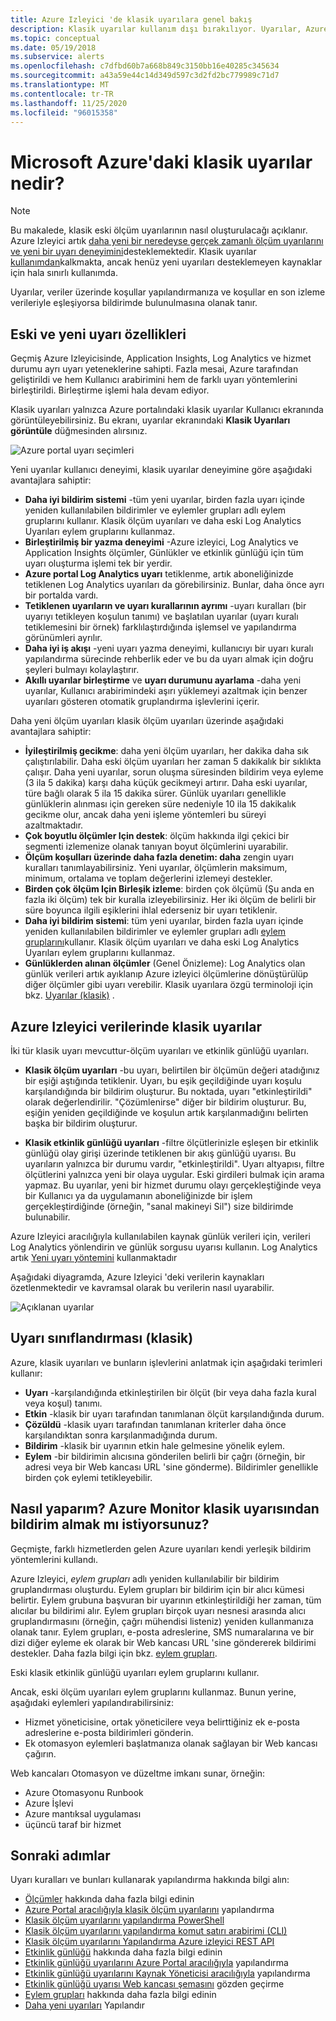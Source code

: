 ```yaml
---
title: Azure Izleyici 'de klasik uyarılara genel bakış
description: Klasik uyarılar kullanım dışı bırakılıyor. Uyarılar, Azure Kaynak ölçümlerini, olaylarını veya günlüklerini izlemenize ve belirttiğiniz bir koşula uyulduğunda bildirimde bulunulmasını sağlar.
ms.topic: conceptual
ms.date: 05/19/2018
ms.subservice: alerts
ms.openlocfilehash: c7dfbd60b7a668b849c3150bb16e40285c345634
ms.sourcegitcommit: a43a59e44c14d349d597c3d2fd2bc779989c71d7
ms.translationtype: MT
ms.contentlocale: tr-TR
ms.lasthandoff: 11/25/2020
ms.locfileid: "96015358"
---
```

# <a name="what-are-classic-alerts-in-microsoft-azure"></a>Microsoft Azure'daki klasik uyarılar nedir?

> [!NOTE]
> Bu makalede, klasik eski ölçüm uyarılarının nasıl oluşturulacağı açıklanır. Azure Izleyici artık [daha yeni bir neredeyse gerçek zamanlı ölçüm uyarılarını ve yeni bir uyarı deneyimini](./alerts-overview.md)desteklemektedir. Klasik uyarılar [kullanımdan](./monitoring-classic-retirement.md)kalkmakta, ancak henüz yeni uyarıları desteklemeyen kaynaklar için hala sınırlı kullanımda.
>

Uyarılar, veriler üzerinde koşullar yapılandırmanıza ve koşullar en son izleme verileriyle eşleşiyorsa bildirimde bulunulmasına olanak tanır.

## <a name="old-and-new-alerting-capabilities"></a>Eski ve yeni uyarı özellikleri

Geçmiş Azure Izleyicisinde, Application Insights, Log Analytics ve hizmet durumu ayrı uyarı yeteneklerine sahipti. Fazla mesai, Azure tarafından geliştirildi ve hem Kullanıcı arabirimini hem de farklı uyarı yöntemlerini birleştirildi. Birleştirme işlemi hala devam ediyor.

Klasik uyarıları yalnızca Azure portalındaki klasik uyarılar Kullanıcı ekranında görüntüleyebilirsiniz. Bu ekranı, uyarılar ekranındaki **Klasik Uyarıları görüntüle** düğmesinden alırsınız. 

 ![Azure portal uyarı seçimleri](media/alerts-classic.overview/monitor-alert-screen2.png)

Yeni uyarılar kullanıcı deneyimi, klasik uyarılar deneyimine göre aşağıdaki avantajlara sahiptir:
- **Daha iyi bildirim sistemi** -tüm yeni uyarılar, birden fazla uyarı içinde yeniden kullanılabilen bildirimler ve eylemler grupları adlı eylem gruplarını kullanır. Klasik ölçüm uyarıları ve daha eski Log Analytics Uyarıları eylem gruplarını kullanmaz.
- **Birleştirilmiş bir yazma deneyimi** -Azure izleyici, Log Analytics ve Application Insights ölçümler, Günlükler ve etkinlik günlüğü için tüm uyarı oluşturma işlemi tek bir yerdir.
- **Azure portal Log Analytics uyarı** tetiklenme, artık aboneliğinizde tetiklenen Log Analytics uyarıları da görebilirsiniz. Bunlar, daha önce ayrı bir portalda vardı.
- **Tetiklenen uyarıların ve uyarı kurallarının ayrımı** -uyarı kuralları (bir uyarıyı tetikleyen koşulun tanımı) ve başlatılan uyarılar (uyarı kuralı tetiklemesini bir örnek) farklılaştırdığında işlemsel ve yapılandırma görünümleri ayrılır.
- **Daha iyi iş akışı** -yeni uyarı yazma deneyimi, kullanıcıyı bir uyarı kuralı yapılandırma sürecinde rehberlik eder ve bu da uyarı almak için doğru şeyleri bulmayı kolaylaştırır.
- **Akıllı uyarılar birleştirme** ve **uyarı durumunu ayarlama**  -daha yeni uyarılar, Kullanıcı arabirimindeki aşırı yüklemeyi azaltmak için benzer uyarıları gösteren otomatik gruplandırma işlevlerini içerir. 

Daha yeni ölçüm uyarıları klasik ölçüm uyarıları üzerinde aşağıdaki avantajlara sahiptir:
- **İyileştirilmiş gecikme**: daha yeni ölçüm uyarıları, her dakika daha sık çalıştırılabilir. Daha eski ölçüm uyarıları her zaman 5 dakikalık bir sıklıkta çalışır. Daha yeni uyarılar, sorun oluşma süresinden bildirim veya eyleme (3 ila 5 dakika) karşı daha küçük gecikmeyi artırır. Daha eski uyarılar, türe bağlı olarak 5 ila 15 dakika sürer.  Günlük uyarıları genellikle günlüklerin alınması için gereken süre nedeniyle 10 ila 15 dakikalık gecikme olur, ancak daha yeni işleme yöntemleri bu süreyi azaltmaktadır. 
- **Çok boyutlu ölçümler Için destek**: ölçüm hakkında ilgi çekici bir segmenti izlemenize olanak tanıyan boyut ölçümlerini uyarabilir.
- **Ölçüm koşulları üzerinde daha fazla denetim: daha** zengin uyarı kuralları tanımlayabilirsiniz. Yeni uyarılar, ölçümlerin maksimum, minimum, ortalama ve toplam değerlerini izlemeyi destekler.
- **Birden çok ölçüm Için Birleşik izleme**: birden çok ölçümü (Şu anda en fazla iki ölçüm) tek bir kuralla izleyebilirsiniz. Her iki ölçüm de belirli bir süre boyunca ilgili eşiklerini ihlal ederseniz bir uyarı tetiklenir.
- **Daha iyi bildirim sistemi**: tüm yeni uyarılar, birden fazla uyarı içinde yeniden kullanılabilen bildirimler ve eylemler grupları adlı [eylem gruplarını](./action-groups.md)kullanır.  Klasik ölçüm uyarıları ve daha eski Log Analytics Uyarıları eylem gruplarını kullanmaz. 
- **Günlüklerden alınan ölçümler** (Genel Önizleme): Log Analytics olan günlük verileri artık ayıklanıp Azure izleyici ölçümlerine dönüştürülüp diğer ölçümler gibi uyarı verebilir. Klasik uyarılara özgü terminoloji için bkz. [Uyarılar (klasik)]() . 


## <a name="classic-alerts-on-azure-monitor-data"></a>Azure Izleyici verilerinde klasik uyarılar
İki tür klasik uyarı mevcuttur-ölçüm uyarıları ve etkinlik günlüğü uyarıları.

* **Klasik ölçüm uyarıları** -bu uyarı, belirtilen bir ölçümün değeri atadığınız bir eşiği aştığında tetiklenir. Uyarı, bu eşik geçildiğinde uyarı koşulu karşılandığında bir bildirim oluşturur. Bu noktada, uyarı "etkinleştirildi" olarak değerlendirilir. "Çözümlenirse" diğer bir bildirim oluşturur. Bu, eşiğin yeniden geçildiğinde ve koşulun artık karşılanmadığını belirten başka bir bildirim oluşturur.

* **Klasik etkinlik günlüğü uyarıları** -filtre ölçütlerinizle eşleşen bir etkinlik günlüğü olay girişi üzerinde tetiklenen bir akış günlüğü uyarısı. Bu uyarıların yalnızca bir durumu vardır, "etkinleştirildi". Uyarı altyapısı, filtre ölçütlerini yalnızca yeni bir olaya uygular. Eski girdileri bulmak için arama yapmaz. Bu uyarılar, yeni bir hizmet durumu olayı gerçekleştiğinde veya bir Kullanıcı ya da uygulamanın aboneliğinizde bir işlem gerçekleştirdiğinde (örneğin, "sanal makineyi Sil") size bildirimde bulunabilir.

Azure Izleyici aracılığıyla kullanılabilen kaynak günlük verileri için, verileri Log Analytics yönlendirin ve günlük sorgusu uyarısı kullanın. Log Analytics artık [Yeni uyarı yöntemini](./alerts-overview.md) kullanmaktadır 

Aşağıdaki diyagramda, Azure Izleyici 'deki verilerin kaynakları özetlenmektedir ve kavramsal olarak bu verilerin nasıl uyarabilir.

![Açıklanan uyarılar](media/alerts-classic.overview/Alerts_Overview_Resource_v5.png)

## <a name="taxonomy-of-alerts-classic"></a>Uyarı sınıflandırması (klasik)
Azure, klasik uyarıları ve bunların işlevlerini anlatmak için aşağıdaki terimleri kullanır:
* **Uyarı** -karşılandığında etkinleştirilen bir ölçüt (bir veya daha fazla kural veya koşul) tanımı.
* **Etkin** -klasik bir uyarı tarafından tanımlanan ölçüt karşılandığında durum.
* **Çözüldü** -klasik uyarı tarafından tanımlanan kriterler daha önce karşılandıktan sonra karşılanmadığında durum.
* **Bildirim** -klasik bir uyarının etkin hale gelmesine yönelik eylem.
* **Eylem** -bir bildirimin alıcısına gönderilen belirli bir çağrı (örneğin, bir adresi veya bir Web kancası URL 'sine gönderme). Bildirimler genellikle birden çok eylemi tetikleyebilir.

## <a name="how-do-i-receive-a-notification-from-an-azure-monitor-classic-alert"></a>Nasıl yaparım? Azure Monitor klasik uyarısından bildirim almak mı istiyorsunuz?
Geçmişte, farklı hizmetlerden gelen Azure uyarıları kendi yerleşik bildirim yöntemlerini kullandı. 

Azure Izleyici, *eylem grupları* adlı yeniden kullanılabilir bir bildirim gruplandırması oluşturdu. Eylem grupları bir bildirim için bir alıcı kümesi belirtir. Eylem grubuna başvuran bir uyarının etkinleştirildiği her zaman, tüm alıcılar bu bildirimi alır. Eylem grupları birçok uyarı nesnesi arasında alıcı gruplandırmasını (örneğin, çağrı mühendisi listeniz) yeniden kullanmanıza olanak tanır. Eylem grupları, e-posta adreslerine, SMS numaralarına ve bir dizi diğer eyleme ek olarak bir Web kancası URL 'sine göndererek bildirimi destekler.  Daha fazla bilgi için bkz. [eylem grupları](./action-groups.md). 

Eski klasik etkinlik günlüğü uyarıları eylem gruplarını kullanır.

Ancak, eski ölçüm uyarıları eylem gruplarını kullanmaz. Bunun yerine, aşağıdaki eylemleri yapılandırabilirsiniz: 
- Hizmet yöneticisine, ortak yöneticilere veya belirttiğiniz ek e-posta adreslerine e-posta bildirimleri gönderin.
- Ek otomasyon eylemleri başlatmanıza olanak sağlayan bir Web kancası çağırın.

Web kancaları Otomasyon ve düzeltme imkanı sunar, örneğin:
- Azure Otomasyonu Runbook
- Azure İşlevi
- Azure mantıksal uygulaması
- üçüncü taraf bir hizmet

## <a name="next-steps"></a>Sonraki adımlar
Uyarı kuralları ve bunları kullanarak yapılandırma hakkında bilgi alın:

* [Ölçümler](data-platform.md) hakkında daha fazla bilgi edinin
* [Azure Portal aracılığıyla klasik ölçüm uyarılarını](alerts-classic-portal.md) yapılandırma
* [Klasik ölçüm uyarılarını yapılandırma PowerShell](alerts-classic-portal.md)
* [Klasik ölçüm uyarılarını yapılandırma komut satırı arabirimi (CLI)](alerts-classic-portal.md)
* [Klasik ölçüm uyarılarını Yapılandırma Azure izleyici REST API](/rest/api/monitor/alertrules)
* [Etkinlik günlüğü](platform-logs-overview.md) hakkında daha fazla bilgi edinin
* [Etkinlik günlüğü uyarılarını Azure Portal aracılığıyla](activity-log-alerts.md) yapılandırma
* [Etkinlik günlüğü uyarılarını Kaynak Yöneticisi aracılığıyla](alerts-activity-log.md) yapılandırma
* [Etkinlik günlüğü uyarısı Web kancası şemasını](activity-log-alerts-webhook.md) gözden geçirme
* [Eylem grupları](action-groups.md) hakkında daha fazla bilgi edinin
* [Daha yeni uyarıları](alerts-metric.md) Yapılandır

